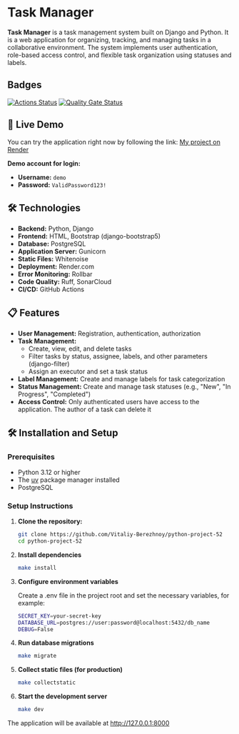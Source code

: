 # Task Manager

**Task Manager** is a task management system built on Django and Python. It is a web application for organizing, tracking, and managing tasks in a collaborative environment. The system implements user authentication, role-based access control, and flexible task organization using statuses and labels.

## Badges

[![Actions Status](https://github.com/Vitaliy-Berezhnoy/python-project-52/actions/workflows/hexlet-check.yml/badge.svg)](https://github.com/Vitaliy-Berezhnoy/python-project-52/actions)
[![Quality Gate Status](https://sonarcloud.io/api/project_badges/measure?project=Vitaliy-Berezhnoy_python-project-52&metric=alert_status)](https://sonarcloud.io/summary/new_code?id=Vitaliy-Berezhnoy_python-project-52)


## 🚀 Live Demo

You can try the application right now by following the link: [My project on Render](https://python-project-52-8e31.onrender.com)

**Demo account for login:**
- **Username:** `demo`
- **Password:** `ValidPassword123!`

## 🛠️ Technologies

- **Backend:** Python, Django
- **Frontend:** HTML, Bootstrap (django-bootstrap5)
- **Database:** PostgreSQL
- **Application Server:** Gunicorn
- **Static Files:** Whitenoise
- **Deployment:** Render.com
- **Error Monitoring:** Rollbar
- **Code Quality:** Ruff, SonarCloud
- **CI/CD:** GitHub Actions

## 📋 Features

- **User Management:** Registration, authentication, authorization
- **Task Management:**
  - Create, view, edit, and delete tasks
  - Filter tasks by status, assignee, labels, and other parameters (django-filter)
  - Assign an executor and set a task status
- **Label Management:** Create and manage labels for task categorization
- **Status Management:** Create and manage task statuses (e.g., "New", "In Progress", "Completed")
- **Access Control:** Only authenticated users have access to the application. The author of a task can delete it

## 🛠️ Installation and Setup

### Prerequisites

- Python 3.12 or higher
- The [uv](https://github.com/astral-sh/uv) package manager installed
- PostgreSQL

### Setup Instructions

1. **Clone the repository:**
   ```bash
   git clone https://github.com/Vitaliy-Berezhnoy/python-project-52
   cd python-project-52

2. **Install dependencies**
   ```bash
   make install   

3. **Configure environment variables** 

   Create a .env file in the project root and set the necessary variables, for example: 

   ```bash
   SECRET_KEY=your-secret-key
   DATABASE_URL=postgres://user:password@localhost:5432/db_name
   DEBUG=False

4. **Run database migrations**
   ```bash
   make migrate

5. **Collect static files (for production)**
   ```bash
   make collectstatic

6. **Start the development server**
   ```bash
   make dev

The application will be available at http://127.0.0.1:8000